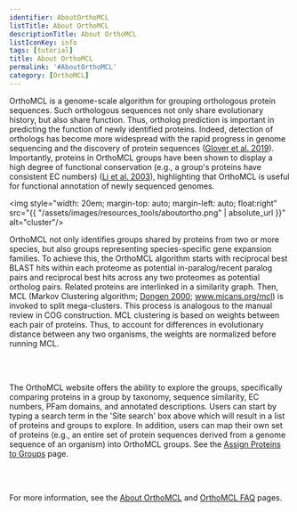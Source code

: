 ```yaml
---
identifier: AboutOrthoMCL
listTitle: About OrthoMCL
descriptionTitle: About OrthoMCL
listIconKey: info
tags: [tutorial]
title: About OrthoMCL
permalink: '#AboutOrthoMCL'
category: [OrthoMCL]
---
```

<div style="margin: auto; max-width: 51em;">
<p>
OrthoMCL is a genome-scale algorithm for grouping orthologous protein sequences. Such orthologous sequences not only share evolutionary history, but also share function. Thus, ortholog prediction is important in predicting the function of newly identified proteins. Indeed, detection of orthologs has become more widespread with the rapid progress in genome sequencing and the discovery of protein sequences (<a href="https://academic.oup.com/mbe/article/36/10/2157/5523206" target="_blank">Glover et al. 2019</a>). Importantly, proteins in OrthoMCL groups have been shown to display a high degree of functional conservation (e.g., a group's proteins have consistent EC numbers) (<a href="http://www.genome.org/cgi/content/abstract/13/9/2178" target="_blank">Li et al. 2003</a>), highlighting that OrthoMCL is useful for functional annotation of newly sequenced genomes.<br>
         
<img style="width: 20em; margin-top: auto; margin-left: auto; float:right" src="{{ "/assets/images/resources_tools/aboutortho.png" | absolute_url }}" alt="cluster"/><br/>
        
OrthoMCL not only identifies groups shared by proteins from two or more species, but also groups representing species-specific gene expansion families. To achieve this, the OrthoMCL algorithm starts with reciprocal best BLAST hits within each proteome as potential in-paralog/recent paralog pairs and reciprocal best hits across any two proteomes as potential ortholog pairs. Related proteins are interlinked in a similarity graph. Then, MCL (Markov Clustering algorithm; <a href="https://dspace.library.uu.nl/handle/1874/848" target="_blank">Dongen 2000</a>; <a href="http://micans.org/mcl/" target="_blank">www.micans.org/mcl</a>) is invoked to split mega-clusters. This process is analogous to the manual review in COG construction.  MCL clustering is based on weights between each pair of proteins. Thus, to account for differences in evolutionary distance between any two organisms, the weights are normalized before running MCL.
          
<br><br>

The OrthoMCL website offers the ability to explore the groups, specifically comparing proteins in a group by taxonomy, sequence similarity, EC numbers, PFam domains, and annotated descriptions. Users can start by typing a search term in the 'Site search' box above which will result in a list of proteins and groups to explore. In addition, users can map their own set of proteins (e.g., an entire set of protein sequences derived from a genome sequence of an organism) into OrthoMCL groups. See the <a href="/a/app/galaxy-orientation">Assign Proteins to Groups</a> page.

<br><br>

For more information, see the <a href="/a/app/static-content/OrthoMCL/about.html">About OrthoMCL</a> and <a href="/a/app/static-content/OrthoMCL/faq.html">OrthoMCL FAQ</a> pages.

</p>  
</div>